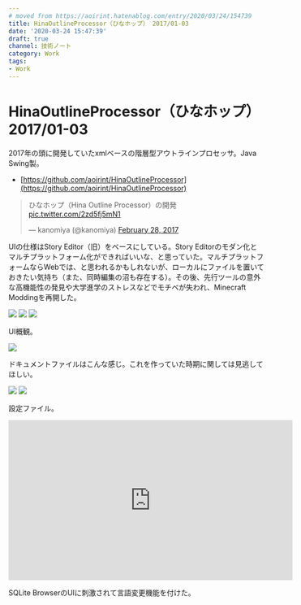 ```yaml
---
# moved from https://aoirint.hatenablog.com/entry/2020/03/24/154739
title: HinaOutlineProcessor（ひなホップ） 2017/01-03
date: '2020-03-24 15:47:39'
draft: true
channel: 技術ノート
category: Work
tags:
- Work
---
```

# HinaOutlineProcessor（ひなホップ） 2017/01-03

2017年の頭に開発していたxmlベースの階層型アウトラインプロセッサ。Java Swing製。

- [https://github.com/aoirint/HinaOutlineProcessor](https://github.com/aoirint/HinaOutlineProcessor)

<blockquote class="twitter-tweet"><p lang="ja" dir="ltr">ひなホップ（Hina Outline Processor）の開発 <a href="https://t.co/2zd5fj5mN1">pic.twitter.com/2zd5fj5mN1</a></p>&mdash; kanomiya (@kanomiya) <a href="https://twitter.com/kanomiya/status/836616749252390912?ref_src=twsrc%5Etfw">February 28, 2017</a></blockquote> 

UIの仕様はStory Editor（旧）をベースにしている。Story Editorのモダン化とマルチプラットフォーム化ができればいいな、と思っていた。マルチプラットフォームならWebでは、と思われるかもしれないが、ローカルにファイルを置いておきたい気持ち（また、同時編集の沼も存在する）。その後、先行ツールの意外な高機能性の発見や大学進学のストレスなどでモチベが失われ、Minecraft Moddingを再開した。

![](images/20200324150508.jpg)
![](images/20200324150504.jpg)
![](images/20200324150506.jpg)

UI概観。

![](images/20200324150455.jpg)

ドキュメントファイルはこんな感じ。これを作っていた時期に関しては見逃してほしい。

![](images/20200324150459.jpg)
![](images/20200324150501.jpg)

設定ファイル。

<iframe width="560" height="315" src="https://www.youtube.com/embed/WE1oR2c4lQs" title="YouTube video player" frameborder="0" allow="accelerometer; autoplay; clipboard-write; encrypted-media; gyroscope; picture-in-picture" allowfullscreen></iframe>

SQLite BrowserのUIに刺激されて言語変更機能を付けた。
